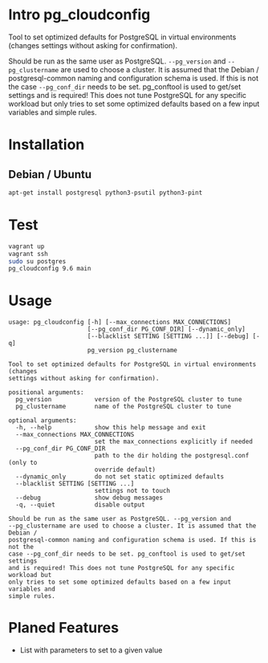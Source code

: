 # Intro pg_cloudconfig
Tool to set optimized defaults for PostgreSQL in virtual environments (changes settings without asking for confirmation).


Should be run as the same user as PostgreSQL.
`--pg_version` and `--pg_clustername` are used to choose a cluster.
It is assumed that the Debian / postgresql-common naming and
configuration schema is used.
If this is not the case `--pg_conf_dir` needs to be set.
pg_conftool is used to get/set settings and is required!
This does not tune PostgreSQL for any specific workload but only
tries to set some optimized defaults based on a few input variables
and simple rules.

# Installation
## Debian / Ubuntu
```bash
apt-get install postgresql python3-psutil python3-pint
```

# Test
```bash
vagrant up
vagrant ssh
sudo su postgres
pg_cloudconfig 9.6 main
```

# Usage
```
usage: pg_cloudconfig [-h] [--max_connections MAX_CONNECTIONS]
                      [--pg_conf_dir PG_CONF_DIR] [--dynamic_only]
                      [--blacklist SETTING [SETTING ...]] [--debug] [-q]
                      pg_version pg_clustername

Tool to set optimized defaults for PostgreSQL in virtual environments (changes
settings without asking for confirmation).

positional arguments:
  pg_version            version of the PostgreSQL cluster to tune
  pg_clustername        name of the PostgreSQL cluster to tune

optional arguments:
  -h, --help            show this help message and exit
  --max_connections MAX_CONNECTIONS
                        set the max_connections explicitly if needed
  --pg_conf_dir PG_CONF_DIR
                        path to the dir holding the postgresql.conf (only to
                        override default)
  --dynamic_only        do not set static optimized defaults
  --blacklist SETTING [SETTING ...]
                        settings not to touch
  --debug               show debug messages
  -q, --quiet           disable output

Should be run as the same user as PostgreSQL. --pg_version and
--pg_clustername are used to choose a cluster. It is assumed that the Debian /
postgresql-common naming and configuration schema is used. If this is not the
case --pg_conf_dir needs to be set. pg_conftool is used to get/set settings
and is required! This does not tune PostgreSQL for any specific workload but
only tries to set some optimized defaults based on a few input variables and
simple rules.
```

# Planed Features
* List with parameters to set to a given value